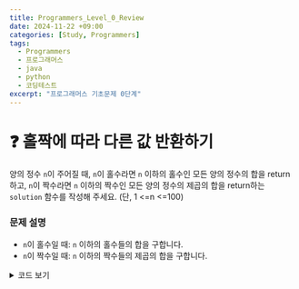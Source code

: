 ```yaml
---
title: Programmers_Level_0_Review
date: 2024-11-22 +09:00
categories: [Study, Programmers]
tags: 
  - Programmers
  - 프로그래머스
  - java
  - python
  - 코딩테스트
excerpt: "프로그래머스 기초문제 0단계"
---
```

<!--more-->
# ❓ 홀짝에 따라 다른 값 반환하기

양의 정수 `n`이 주어질 때, `n`이 홀수라면 `n` 이하의 홀수인 모든 양의 정수의 합을 return하고, `n`이 짝수라면 `n` 이하의 짝수인 모든 양의 정수의 제곱의 합을 return하는 `solution` 함수를 작성해 주세요. (단, 1 <=n <=100)

### 문제 설명

- `n`이 홀수일 때: `n` 이하의 홀수들의 합을 구합니다.
- `n`이 짝수일 때: `n` 이하의 짝수들의 제곱의 합을 구합니다.

<details>
  <summary>코드 보기</summary>

  ```java
  class Solution {
      public int solution(int n) {
          int answer = 0;
          
          if (n % 2 == 1) {  // n이 홀수일 때
              for (int i = 1; i <= n; i += 2) {
                  answer += i;
              }
          } else {  // n이 짝수일 때
              for (int i = 2; i <= n; i += 2) {
                  answer += i * i;
              }
          }
          
          return answer;
      }
  }```
  </details>

